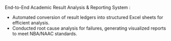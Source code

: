 End-to-End Academic Result Analysis & Reporting System : 
  - Automated conversion of result ledgers into structured Excel sheets for efficient analysis. 
  - Conducted root cause analysis for failures, generating visualized reports to meet NBA/NAAC standards.
